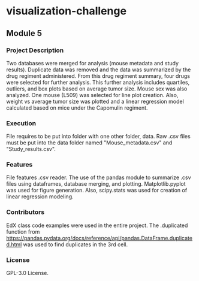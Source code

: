 # visualization-challenge
## Module 5

### Project Description

Two databases were merged for analysis (mouse metadata and study results). Duplicate data was removed and the data was summarized by the drug regiment administered. From this drug regiment summary, four drugs were selected for further analysis. This further analysis includes quartiles, outliers, and box plots based on average tumor size. Mouse sex was also analyzed. One mouse (L509) was selected for line plot creation. Also, weight vs average tumor size was plotted and a linear regression model calculated based on mice under the Capomulin regiment.

### Execution

File requires to be put into folder with one other folder, data. Raw .csv files must be put into the data folder named "Mouse_metadata.csv" and "Study_results.csv".

### Features

File features .csv reader. The use of the pandas module to summarize .csv files using dataframes, database merging, and plotting. Matplotlib.pyplot was used for figure generation. Also, scipy.stats was used for creation of linear regression modeling.

### Contributors

EdX class code examples were used in the entire project. The .duplicated function from <https://pandas.pydata.org/docs/reference/api/pandas.DataFrame.duplicated.html> was used to find duplicates in the 3rd cell.

### License

GPL-3.0 License.

